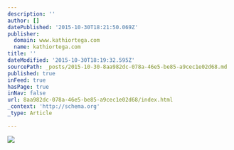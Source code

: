```yaml
---
description: ''
author: []
datePublished: '2015-10-30T18:21:50.069Z'
publisher:
  domain: www.kathiortega.com
  name: kathiortega.com
title: ''
dateModified: '2015-10-30T18:19:32.595Z'
sourcePath: _posts/2015-10-30-8aa982dc-078a-46e5-be85-a9cec1e02d68.md
published: true
inFeed: true
hasPage: true
inNav: false
url: 8aa982dc-078a-46e5-be85-a9cec1e02d68/index.html
_context: 'http://schema.org'
_type: Article

---
```

![](http://i2.wp.com/www.kathiortega.com/wp-content/uploads/2015/08/IMG_2519.jpg?zoom=2&resize=547%2C256)